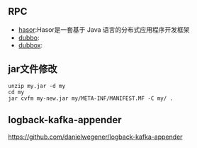 ## RPC
* [hasor](http://www.hasor.net/):Hasor是一套基于 Java 语言的分布式应用程序开发框架
* [dubbo](https://github.com/alibaba/dubbo):
* [dubbox](https://github.com/hutai123/dubbox):

## jar文件修改
```
unzip my.jar -d my
cd my
jar cvfm my-new.jar my/META-INF/MANIFEST.MF -C my/ .
```
## logback-kafka-appender
https://github.com/danielwegener/logback-kafka-appender
